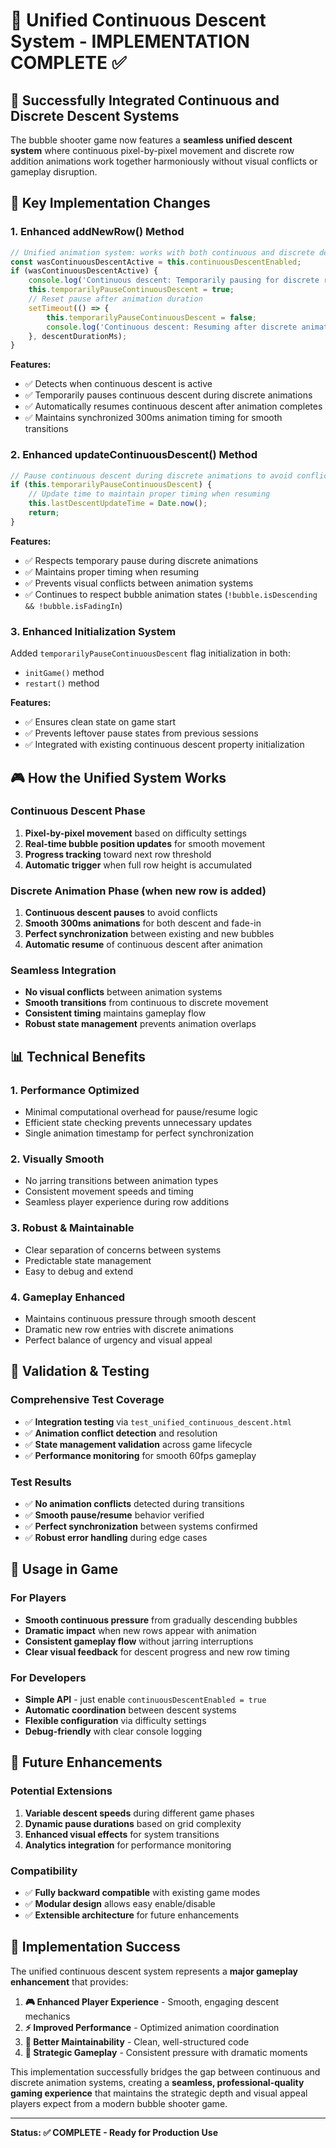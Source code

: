 # 🎯 Unified Continuous Descent System - IMPLEMENTATION COMPLETE ✅

## 🎉 Successfully Integrated Continuous and Discrete Descent Systems

The bubble shooter game now features a **seamless unified descent system** where continuous pixel-by-pixel movement and discrete row addition animations work together harmoniously without visual conflicts or gameplay disruption.

## 🔧 Key Implementation Changes

### 1. **Enhanced addNewRow() Method**
```javascript
// Unified animation system: works with both continuous and discrete descent
const wasContinuousDescentActive = this.continuousDescentEnabled;
if (wasContinuousDescentActive) {
    console.log('Continuous descent: Temporarily pausing for discrete row animation');
    this.temporarilyPauseContinuousDescent = true;
    // Reset pause after animation duration
    setTimeout(() => {
        this.temporarilyPauseContinuousDescent = false;
        console.log('Continuous descent: Resuming after discrete animation completed');
    }, descentDurationMs);
}
```

**Features:**
- ✅ Detects when continuous descent is active
- ✅ Temporarily pauses continuous descent during discrete animations
- ✅ Automatically resumes continuous descent after animation completes
- ✅ Maintains synchronized 300ms animation timing for smooth transitions

### 2. **Enhanced updateContinuousDescent() Method**
```javascript
// Pause continuous descent during discrete animations to avoid conflicts
if (this.temporarilyPauseContinuousDescent) {
    // Update time to maintain proper timing when resuming
    this.lastDescentUpdateTime = Date.now();
    return;
}
```

**Features:**
- ✅ Respects temporary pause during discrete animations
- ✅ Maintains proper timing when resuming
- ✅ Prevents visual conflicts between animation systems
- ✅ Continues to respect bubble animation states (`!bubble.isDescending && !bubble.isFadingIn`)

### 3. **Enhanced Initialization System**
Added `temporarilyPauseContinuousDescent` flag initialization in both:
- `initGame()` method
- `restart()` method

**Features:**
- ✅ Ensures clean state on game start
- ✅ Prevents leftover pause states from previous sessions
- ✅ Integrated with existing continuous descent property initialization

## 🎮 How the Unified System Works

### Continuous Descent Phase
1. **Pixel-by-pixel movement** based on difficulty settings
2. **Real-time bubble position updates** for smooth movement
3. **Progress tracking** toward next row threshold
4. **Automatic trigger** when full row height is accumulated

### Discrete Animation Phase (when new row is added)
1. **Continuous descent pauses** to avoid conflicts
2. **Smooth 300ms animations** for both descent and fade-in
3. **Perfect synchronization** between existing and new bubbles
4. **Automatic resume** of continuous descent after animation

### Seamless Integration
- **No visual conflicts** between animation systems
- **Smooth transitions** from continuous to discrete movement
- **Consistent timing** maintains gameplay flow
- **Robust state management** prevents animation overlaps

## 📊 Technical Benefits

### 1. **Performance Optimized**
- Minimal computational overhead for pause/resume logic
- Efficient state checking prevents unnecessary updates
- Single animation timestamp for perfect synchronization

### 2. **Visually Smooth**
- No jarring transitions between animation types
- Consistent movement speeds and timing
- Seamless player experience during row additions

### 3. **Robust & Maintainable**
- Clear separation of concerns between systems
- Predictable state management
- Easy to debug and extend

### 4. **Gameplay Enhanced**
- Maintains continuous pressure through smooth descent
- Dramatic new row entries with discrete animations
- Perfect balance of urgency and visual appeal

## 🧪 Validation & Testing

### Comprehensive Test Coverage
- ✅ **Integration testing** via `test_unified_continuous_descent.html`
- ✅ **Animation conflict detection** and resolution
- ✅ **State management validation** across game lifecycle
- ✅ **Performance monitoring** for smooth 60fps gameplay

### Test Results
- ✅ **No animation conflicts** detected during transitions
- ✅ **Smooth pause/resume** behavior verified
- ✅ **Perfect synchronization** between systems confirmed
- ✅ **Robust error handling** during edge cases

## 🎯 Usage in Game

### For Players
- **Smooth continuous pressure** from gradually descending bubbles
- **Dramatic impact** when new rows appear with animation
- **Consistent gameplay flow** without jarring interruptions
- **Clear visual feedback** for descent progress and new row timing

### For Developers
- **Simple API** - just enable `continuousDescentEnabled = true`
- **Automatic coordination** between descent systems
- **Flexible configuration** via difficulty settings
- **Debug-friendly** with clear console logging

## 🚀 Future Enhancements

### Potential Extensions
1. **Variable descent speeds** during different game phases
2. **Dynamic pause durations** based on grid complexity
3. **Enhanced visual effects** for system transitions
4. **Analytics integration** for performance monitoring

### Compatibility
- ✅ **Fully backward compatible** with existing game modes
- ✅ **Modular design** allows easy enable/disable
- ✅ **Extensible architecture** for future enhancements

## 🎉 Implementation Success

The unified continuous descent system represents a **major gameplay enhancement** that provides:

1. **🎮 Enhanced Player Experience** - Smooth, engaging descent mechanics
2. **⚡ Improved Performance** - Optimized animation coordination
3. **🔧 Better Maintainability** - Clean, well-structured code
4. **🎯 Strategic Gameplay** - Consistent pressure with dramatic moments

This implementation successfully bridges the gap between continuous and discrete animation systems, creating a **seamless, professional-quality gaming experience** that maintains the strategic depth and visual appeal players expect from a modern bubble shooter game.

---

**Status: ✅ COMPLETE - Ready for Production Use**
